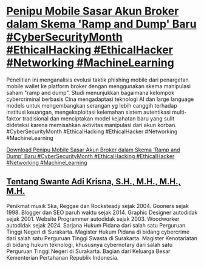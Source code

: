 # [Penipu Mobile Sasar Akun Broker dalam Skema &#039;Ramp and Dump&#039; Baru #CyberSecurityMonth #EthicalHacking #EthicalHacker #Networking #MachineLearning](https://swanteadikrisna.com/cybersecurity/website/1/penipu-mobile-sasar-akun-broker-dalam-skema-ramp-and-dump-baru/)

Penelitian ini menganalisis evolusi taktik phishing mobile dari penargetan mobile wallet ke platform broker dengan menggunakan skema manipulasi saham "ramp and dump". Studi menunjukkan bagaimana kelompok cybercriminal berbasis Cina mengadaptasi teknologi AI dan large language models untuk mengembangkan serangan yg lebih canggih terhadap institusi keuangan, mengeksploitasi kelemahan sistem autentikasi multi-faktor tradisional dan menciptakan model kejahatan baru yang sulit dideteksi karena memisahkan aktivitas manipulasi dari akun korban. #CyberSecurityMonth #EthicalHacking #EthicalHacker #Networking #MachineLearning 

[Download Penipu Mobile Sasar Akun Broker dalam Skema &#039;Ramp and Dump&#039; Baru #CyberSecurityMonth #EthicalHacking #EthicalHacker #Networking #MachineLearning](https://swanteadikrisna.com/cybersecurity/website/1/penipu-mobile-sasar-akun-broker-dalam-skema-ramp-and-dump-baru/)


## [Tentang Swante Adi Krisna, S.H., M.H., M.H., M.H.](https://swanteadikrisna.com/)

Penikmat musik Ska, Reggae dan Rocksteady sejak 2004. Gooners sejak 1998. Blogger dan SEO paruh waktu sejak 2014. Graphic Designer autodidak sejak 2001. Website Programmer autodidak sejak 2003. Woodworker autodidak sejak 2024. Sarjana Hukum Pidana dari salah satu Perguruan Tinggi Negeri di Surakarta. Magister Hukum Pidana di bidang cybercrime dari salah satu Perguruan Tinggi Swasta di Surakarta. Magister Kenotariatan di bidang hukum teknologi, khususnya cybernotary dari salah satu Perguruan Tinggi Negeri di Surakarta. Bagian dari Keluarga Besar Kementerian Pertahanan Republik Indonesia.
